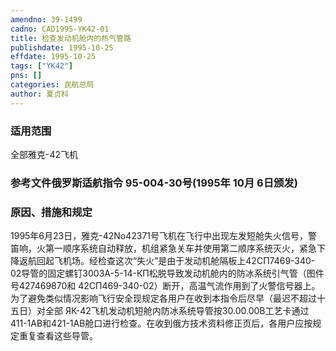 ```yaml
---
amendno: 39-1499  
cadno: CAD1995-YK42-01  
title: 检查发动机舱内的热气管路  
publishdate: 1995-10-25  
effdate: 1995-10-25  
tags: ["YK42"]  
pns: []  
categories: 民航总局  
author: 夏贞科  
---
```

  
### 适用范围  
全部雅克-42飞机  
  
<!--more-->  
### 参考文件俄罗斯适航指令 95-004-30号(1995年 10月 6日颁发)  
  
### 原因、措施和规定  
1995年6月23日，雅克-42No42371号飞机在飞行中出现左发短舱失火信号，警笛响，火第一顺序系统自动释放，机组紧急关车并使用第二顺序系统灭火，紧急下降返航回起飞机场。经检查这次“失火”是由于发动机舱隔板上42СП7469-340-02导管的固定螺钉3003A-5-14-КП松脱导致发动机舱内的防冰系统引气管（图件号427469870和 42СП469-340-02）断开，高温气流作用到了火警信号器上。  
    为了避免类似情况影响飞行安全现规定各用户在收到本指令后尽早（最迟不超过十五日）对全部 ЯК-42飞机发动机短舱内防冰系统导管按30.00.00B工艺卡通过411-1AB和421-1AB舱口进行检查。在收到俄方技术资料修正页后，各用户应按规定重复查看这些导管。  

